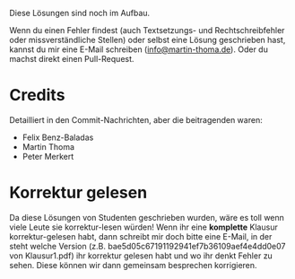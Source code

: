 Diese Lösungen sind noch im Aufbau.

Wenn du einen Fehler findest (auch Textsetzungs- und Rechtschreibfehler
oder missverständliche Stellen)
oder selbst eine Lösung geschrieben hast, kannst du mir eine E-Mail
schreiben (info@martin-thoma.de). Oder du machst direkt einen Pull-Request.

Credits
=======
Detailliert in den Commit-Nachrichten, aber die beitragenden waren:

* Felix Benz-Baladas
* Martin Thoma
* Peter Merkert

Korrektur gelesen
=================
Da diese Lösungen von Studenten geschrieben wurden, wäre es toll wenn viele
Leute sie korrektur-lesen würden! Wenn ihr eine **komplette** Klausur
korrektur-gelesen habt, dann schreibt mir doch bitte eine E-Mail, in der steht
welche Version (z.B. bae5d05c67191192941ef7b36109aef4e4dd0e07 von Klausur1.pdf)
ihr korrektur gelesen habt und wo ihr denkt Fehler zu sehen. Diese können wir
dann gemeinsam besprechen korrigieren.
